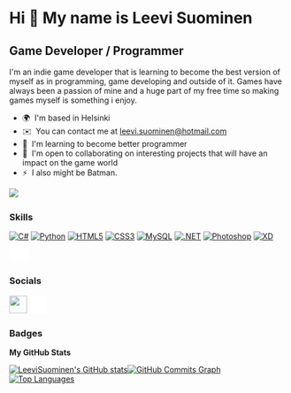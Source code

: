 Hi 👋 My name is Leevi Suominen
===============================

Game Developer / Programmer
---------------------------

I'm an indie game developer that is learning to become the best version of myself as in programming, game developing and outside of it. Games have always been a passion of mine and a huge part of my free time so making games myself is something i enjoy.

*   🌍  I'm based in Helsinki
*   ✉️  You can contact me at [leevi.suominen@hotmail.com](mailto:leevi.suominen@hotmail.com)
*   🧠  I'm learning to become better programmer
*   🤝  I'm open to collaborating on interesting projects that will have an impact on the game world
*   ⚡  I also might be Batman.

<a href="https://www.github.com/LeeviSuominen" target="_blank" rel="noreferrer"><img src="https://img.shields.io/github/followers/LeeviSuominen?logo=github&style=for-the-badge&color=0891b2&labelColor=1c1917" />
</a>

### Skills 
<p align="left">

<a href="https://docs.microsoft.com/en-us/dotnet/csharp/" target="_blank" rel="noreferrer"><img src="https://raw.githubusercontent.com/danielcranney/readme-generator/main/public/icons/skills/csharp-colored.svg" width="36" height="36" alt="C#" /></a>
<a href="https://www.python.org/" target="_blank" rel="noreferrer"><img src="https://raw.githubusercontent.com/danielcranney/readme-generator/main/public/icons/skills/python-colored.svg" width="36" height="36" alt="Python" /></a>
<a href="https://developer.mozilla.org/en-US/docs/Glossary/HTML5" target="_blank" rel="noreferrer"><img src="https://raw.githubusercontent.com/danielcranney/readme-generator/main/public/icons/skills/html5-colored.svg" width="36" height="36" alt="HTML5" /></a>
<a href="https://www.w3.org/TR/CSS/#css" target="_blank" rel="noreferrer"><img src="https://raw.githubusercontent.com/danielcranney/readme-generator/main/public/icons/skills/css3-colored.svg" width="36" height="36" alt="CSS3" /></a>
<a href="https://www.mysql.com/" target="_blank" rel="noreferrer"><img src="https://raw.githubusercontent.com/danielcranney/readme-generator/main/public/icons/skills/mysql-colored.svg" width="36" height="36" alt="MySQL" /></a>
<a href="https://dotnet.microsoft.com/en-us/" target="_blank" rel="noreferrer"><img src="https://raw.githubusercontent.com/danielcranney/readme-generator/main/public/icons/skills/dot-net-colored.svg" width="36" height="36" alt=".NET" /></a>
<a href="https://www.adobe.com/uk/products/photoshop.html" target="_blank" rel="noreferrer"><img src="https://raw.githubusercontent.com/danielcranney/readme-generator/main/public/icons/skills/photoshop-colored.svg" width="36" height="36" alt="Photoshop" /></a>
<a href="https://www.adobe.com/uk/products/xd.html" target="_blank" rel="noreferrer"><img src="https://raw.githubusercontent.com/danielcranney/readme-generator/main/public/icons/skills/xd-colored.svg" width="36" height="36" alt="XD" /></a>
<a href="https://unity.com/" target="_blank" rel="noreferrer">
    <img src="https://raw.githubusercontent.com/Hamburjare/hamburjare/main/svg/unity-white.svg" width="36" height="36" alt="Unity" />
</a>
</p>
                    
### Socials
                  
<p align="left">
                          
<a href="https://www.github.com/LeeviSuominen" target="_blank" rel="noreferrer"><img src="https://raw.githubusercontent.com/danielcranney/readme-generator/main/public/icons/socials/github-dark.svg" width="32" height="32" /></a>
<a href="https://play.unity.com/u/LeeeviS" target="_blank" rel="noreferrer">
    <img src="https://raw.githubusercontent.com/Hamburjare/hamburjare/main/svg/unity-white.svg" width="32" height="32" />
</a>
</p>

### Badges

<b>My GitHub Stats</b>

<a href="http://www.github.com/LeeviSuominen"><img src="https://github-readme-stats.vercel.app/api?username=LeeviSuominen&show_icons=true&hide=&count_private=true&title_color=0891b2&text_color=ffffff&icon_color=0891b2&bg_color=1c1917&hide_border=true&show_icons=true" alt="LeeviSuominen's GitHub stats" /></a><a href="http://www.github.com/LeeviSuominen"><img src="https://github-readme-activity-graph.cyclic.app/graph?username=LeeviSuominen&bg_color=1c1917&color=ffffff&line=0891b2&point=ffffff&area_color=1c1917&area=true&hide_border=true&custom_title=GitHub%20Commits%20Graph" alt="GitHub Commits Graph" /></a>
<a href="https://github.com/leevisuominen" align="right">
    <img src="https://github-readme-stats.vercel.app/api/top-langs/?username=leevisuominen&layout=compact&langs_count=10&tileevisuominentle_color=0891b2&text_color=ffffff&icon_color=0891b2&bg_color=1c1917&hide_border=true&locale=en&custom_title=Top%20%Languages" alt="Top Languages" />
</a>
